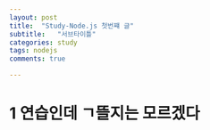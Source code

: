 ```yaml
---
layout: post
title:  "Study-Node.js 첫번쨰 글"
subtitle:   "서브타이틀"
categories: study
tags: nodejs
comments: true

---
```




# 1 연습인데 ㄱ뜰지는 모르겠다





